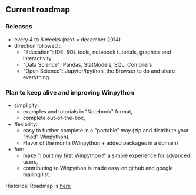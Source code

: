 ## Current roadmap
 
### Releases 
- every 4 to 8 weeks (next = december 2014)
- direction followed : 
  - "Education": IDE, SQL tools, notebook tutorials, graphics and interactivity
  - "Data Science": Pandas, StatModels, SQL, Compilers
  - "Open Science": Jupyter/Ipython, the Browser to do and share everything.

### Plan to keep alive and improving Winpython
- simplicity:
   - examples and tutorials in "Notebook" format,
   - complete out-of-the-box,
- flexibility:
   - easy to further complete in a "portable" way (zip and distribute your "mod" Winpython),
   - Flavor of the month (Winpython + added packages in a domain)
- fun:
   - make "I built my first Winpython !" a simple experience for advanced users,
   - contributing to Winpython is made easy on github and google mailing list.

Historical Roadmap is [here](https://sourceforge.net/p/winpython/wiki/Roadmap/)
